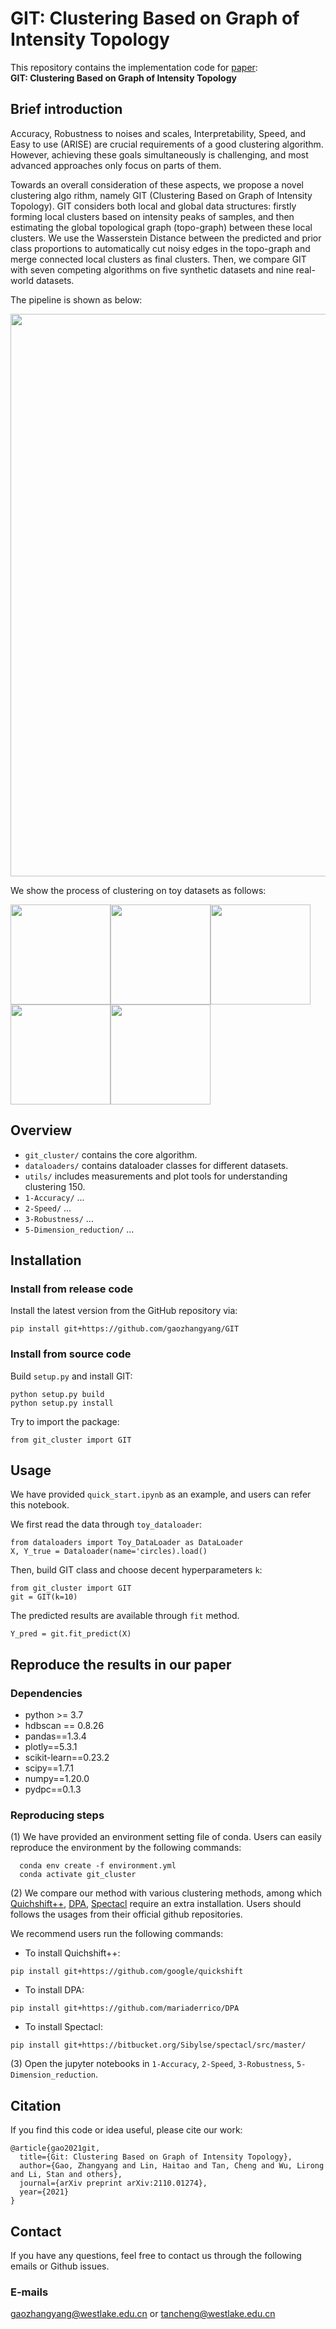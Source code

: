 # GIT: Clustering Based on Graph of Intensity Topology 

This repository contains the implementation code for [paper](https://arxiv.org/abs/2110.01274):<br>__GIT: Clustering Based on Graph of Intensity Topology__<br>

<!-- If you found this package useful, please cite:
```
@article{gao2021git,
  title={Git: Clustering Based on Graph of Intensity Topology},
  author={Gao, Zhangyang and Lin, Haitao and Tan, Cheng and Wu, Lirong and Li, Stan and others},
  journal={arXiv preprint arXiv:2110.01274},
  year={2021}
}
``` -->

## Brief introduction

Accuracy, Robustness to noises and scales, Interpretability, Speed, and Easy to use (ARISE) are crucial requirements of a good clustering algorithm. However, achieving these goals simultaneously is challenging, and most advanced approaches only focus on parts of them. 

Towards an overall consideration of these aspects, we propose a novel clustering algo rithm, namely GIT (Clustering Based on Graph of Intensity Topology). GIT considers both local and global data structures: firstly forming local clusters based on intensity peaks of samples, and then estimating the global topological graph (topo-graph) between these local clusters. We use the Wasserstein Distance between the predicted and prior class proportions to automatically cut noisy edges in the topo-graph and merge connected local clusters as final clusters. Then, we compare GIT with seven competing algorithms on five synthetic datasets and nine real-world datasets. 

The pipeline is shown as below:

<p align="center">
    <img src="./readme_figures/pipeline.png" width="900"> <br>
</p>

We show the process of clustering on toy datasets as follows:

<p float="center">
    <img src="./readme_figures/circles.gif" width="160"/><img src="./readme_figures/impossible.gif" width="160"/><img src="./readme_figures/moons.gif" width="160"/><img src="./readme_figures/s-set.gif" width="160"/><img src="./readme_figures/smile.gif" width="160"/>
</p>

## Overview

* `git_cluster/` contains the core algorithm.
* `dataloaders/` contains dataloader classes for different datasets.
* `utils/` includes measurements and plot tools for understanding clustering 150.
* `1-Accuracy/` ...
* `2-Speed/` ...
* `3-Robustness/` ...
* `5-Dimension_reduction/` ...

## Installation

### Install from release code

Install the latest version from the GitHub repository via:

```
pip install git+https://github.com/gaozhangyang/GIT
```

### Install from source code

Build `setup.py` and install GIT:

```
python setup.py build
python setup.py install
```

Try to import the package:

```
from git_cluster import GIT
```

## Usage 

We have provided `quick_start.ipynb` as an example, and users can refer this notebook.

We first read the data through `toy_dataloader`:

```
from dataloaders import Toy_DataLoader as DataLoader
X, Y_true = Dataloader(name='circles).load()
```

Then, build GIT class and choose decent hyperparameters `k`:
```
from git_cluster import GIT
git = GIT(k=10)
```

The predicted results are available through `fit` method.
```
Y_pred = git.fit_predict(X)
```


## Reproduce the results in our paper

### Dependencies
* python >= 3.7
* hdbscan == 0.8.26
* pandas==1.3.4
* plotly==5.3.1
* scikit-learn==0.23.2
* scipy==1.7.1
* numpy==1.20.0
* pydpc==0.1.3

### Reproducing steps
(1) We have provided an environment setting file of conda. Users can easily reproduce the environment by the following commands:

```
  conda env create -f environment.yml
  conda activate git_cluster
```

(2) We compare our method with various clustering methods, among which [Quichshift++](https://github.com/google/quickshift), [DPA](https://github.com/mariaderrico/DPA), [Spectacl](https://bitbucket.org/Sibylse/spectacl/src/master/) require an extra installation. Users should follows the usages from their official github repositories. 

We recommend users run the following commands:

* To install Quichshift++:

```
pip install git+https://github.com/google/quickshift
```

* To install DPA:

```
pip install git+https://github.com/mariaderrico/DPA
```

* To install Spectacl:

```
pip install git+https://bitbucket.org/Sibylse/spectacl/src/master/
```

(3) Open the jupyter notebooks in `1-Accuracy`, `2-Speed`, `3-Robustness`, `5-Dimension_reduction`.

## Citation
If you find this code or idea useful, please cite our work:
```
@article{gao2021git,
  title={Git: Clustering Based on Graph of Intensity Topology},
  author={Gao, Zhangyang and Lin, Haitao and Tan, Cheng and Wu, Lirong and Li, Stan and others},
  journal={arXiv preprint arXiv:2110.01274},
  year={2021}
}
```

## Contact
If you have any questions, feel free to contact us through the following emails or Github issues. 
### E-mails
gaozhangyang@westlake.edu.cn or tancheng@westlake.edu.cn
